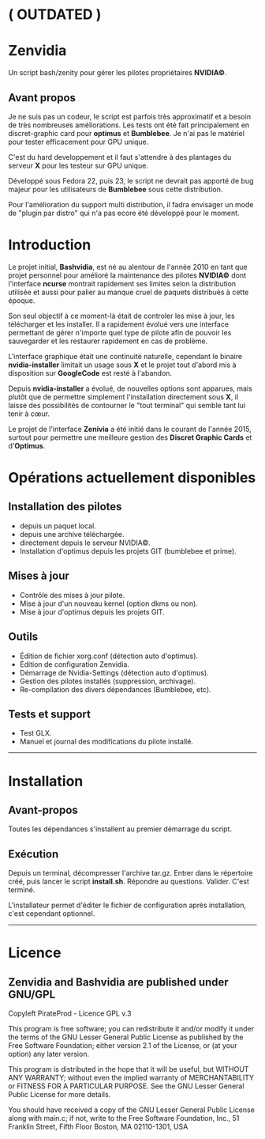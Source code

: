 # ( OUTDATED )

# Zenvidia
Un script bash/zenity pour gérer les pilotes propriétaires **NVIDIA©**.

Avant propos
------------
Je ne suis pas un codeur, le script est parfois très approximatif et a besoin de très nombreuses améliorations.
Les tests ont été fait principalement en discret-graphic card pour **optimus** et **Bumblebee**. Je n'ai pas le matériel pour tester efficacement pour GPU unique.

C'est du hard developpement et il faut s'attendre à des plantages du serveur **X** pour les testeur sur GPU unique.

Développé sous Fedora 22, puis 23, le script ne devrait pas apporté de bug majeur pour les utilisateurs de **Bumblebee** sous cette distribution.

Pour l'amélioration du support multi distribution, il fadra envisager un mode de "plugin par distro" qui n'a pas ecore été développé pour le moment.


# Introduction

Le projet initial, **Bashvidia**, est né au alentour de l'année 2010 en tant que projet personnel pour amélioré la maintenance des pilotes **NVIDIA©** dont l'interface **ncurse** montrait rapidement ses limites selon la distribution utilisée et aussi pour palier au manque cruel de paquets distribués à cette époque.

Son seul objectif à ce moment-là était de controler les mise à jour, les télécharger et les installer.
Il a rapidement évolué vers une interface permettant de gérer n'importe quel type de pilote afin de pouvoir les sauvegarder et les restaurer rapidement en cas de problème.

L'interface graphique était une continuité naturelle, cependant le binaire **nvidia-installer** limitait un usage sous **X** et le projet tout d'abord mis à disposition sur **GoogleCode** est resté à l'abandon.

Depuis **nvidia-installer** a évolué, de nouvelles options sont apparues, mais plutôt que de permettre simplement l'installation directement sous **X**, il laisse des possibilités de contourner le "tout terminal" qui semble tant lui tenir à cœur.

Le projet de l'interface **Zenivia** a été initié dans le courant de l'année 2015, surtout pour permettre une meilleure gestion des **Discret Graphic Cards** et d'**Optimus**.

Opérations actuellement disponibles
===================================
Installation des pilotes
------------------------
  
 - depuis un paquet local.
 - depuis une archive téléchargée.
 - directement depuis le serveur NVIDIA©.
 - Installation d'optimus depuis les projets GIT (bumblebee et prime).

Mises à jour
------------

 - Contrôle des mises à jour pilote.
 - Mise à jour d'un nouveau kernel (option dkms ou non).
 - Mise à jour d'optimus depuis les projets GIT.

Outils
------

 - Édition de fichier xorg.conf (détection auto d'optimus).
 - Édition de configuration Zenvidia.
 - Démarrage de Nvidia-Settings (détection auto d'optimus).
 - Gestion des pilotes installés (suppression, archivage).
 - Re-compilation des divers dépendances (Bumblebee, etc).

Tests et support
----------------

 - Test GLX.
 - Manuel et journal des modifications du pilote installé.
 
------------
Installation
============
Avant-propos
------------
Toutes les dépendances s'installent au premier démarrage du script.

Exécution
---------
Depuis un terminal, décompresser l'archive tar.gz. Entrer dans le répertoire créé, puis lancer le script **install.sh**.
Répondre au questions. Valider. C'est terminé.

L'installateur permet d'éditer le fichier de configuration après installation, c'est cependant optionnel.

-------
Licence
=======
Zenvidia and Bashvidia are published under GNU/GPL
--------------------------------------------------

Copyleft PirateProd - Licence GPL v.3

This program is free software; you can redistribute it and/or modify it under the terms of the GNU Lesser General Public License as published by the Free Software Foundation; either version 2.1 of the License, or (at your option) any later version.

This program is distributed in the hope that it will be useful, but WITHOUT ANY WARRANTY; without even the implied warranty of MERCHANTABILITY or FITNESS FOR A PARTICULAR PURPOSE. See the GNU Lesser General Public License for more details.

You should have received a copy of the GNU Lesser General Public License along with main.c; if not, write to the Free Software Foundation, Inc., 51 Franklin Street, Fifth Floor Boston, MA 02110-1301,  USA


